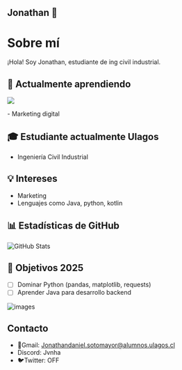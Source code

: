 ## Jonathan 🐒


# Sobre mí

¡Hola! Soy Jonathan, estudiante de ing civil industrial.

## 🌱 Actualmente aprendiendo
  <a href="https://skillicons.dev">
    <img src="https://skillicons.dev/icons?i=py,java,kotlin,c" />
  </a>
</p>
- Marketing digital


## 🎓 Estudiante actualmente Ulagos
- Ingeniería Civil Industrial

## 💡 Intereses
- Marketing
- Lenguajes como Java, python, kotlin



## 📊 Estadísticas de GitHub

![GitHub Stats](https://github-readme-stats.vercel.app/api?username=jonathan&show_icons=true&theme=radical)

## 🎯 Objetivos 2025

- [ ] Dominar Python (pandas, matplotlib, requests)
- [ ] Aprender Java para desarrollo backend

![images](https://github.com/user-attachments/assets/4df37f0d-1c7b-46e6-b3fc-ffe0fa2c90ce)

## Contacto
- 📧Gmail: Jonathandaniel.sotomayor@alumnos.ulagos.cl
- Discord: Jvnha
- 🐦Twitter: OFF
